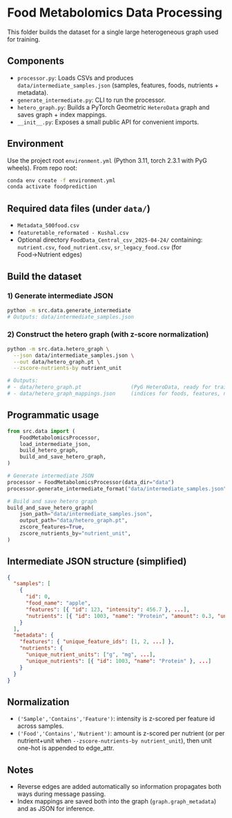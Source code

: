 # Food Metabolomics Data Processing

This folder builds the dataset for a single large heterogeneous graph used for training.

## Components

- `processor.py`: Loads CSVs and produces `data/intermediate_samples.json` (samples, features, foods, nutrients + metadata).
- `generate_intermediate.py`: CLI to run the processor.
- `hetero_graph.py`: Builds a PyTorch Geometric `HeteroData` graph and saves graph + index mappings.
- `__init__.py`: Exposes a small public API for convenient imports.

## Environment

Use the project root `environment.yml` (Python 3.11, torch 2.3.1 with PyG wheels). From repo root:
```bash
conda env create -f environment.yml
conda activate foodprediction
```

## Required data files (under `data/`)

- `Metadata_500food.csv`
- `featuretable_reformated - Kushal.csv`
- Optional directory `FoodData_Central_csv_2025-04-24/` containing: `nutrient.csv`, `food_nutrient.csv`, `sr_legacy_food.csv` (for Food→Nutrient edges)

## Build the dataset

### 1) Generate intermediate JSON
```bash
python -m src.data.generate_intermediate
# Outputs: data/intermediate_samples.json
```

### 2) Construct the hetero graph (with z-score normalization)
```bash
python -m src.data.hetero_graph \
  --json data/intermediate_samples.json \
  --out data/hetero_graph.pt \
  --zscore-nutrients-by nutrient_unit

# Outputs:
# - data/hetero_graph.pt                (PyG HeteroData, ready for training)
# - data/hetero_graph_mappings.json     (indices for foods, features, nutrients, units, samples)
```

## Programmatic usage
```python
from src.data import (
    FoodMetabolomicsProcessor,
    load_intermediate_json,
    build_hetero_graph,
    build_and_save_hetero_graph,
)

# Generate intermediate JSON
processor = FoodMetabolomicsProcessor(data_dir="data")
processor.generate_intermediate_format("data/intermediate_samples.json")

# Build and save hetero graph
build_and_save_hetero_graph(
    json_path="data/intermediate_samples.json",
    output_path="data/hetero_graph.pt",
    zscore_features=True,
    zscore_nutrients_by="nutrient_unit",
)
```

## Intermediate JSON structure (simplified)
```json
{
  "samples": [
    {
      "id": 0,
      "food_name": "apple",
      "features": [{ "id": 123, "intensity": 456.7 }, ...],
      "nutrients": [{ "id": 1003, "name": "Protein", "amount": 0.3, "unit": "g" }, ...]
    }
  ],
  "metadata": {
    "features": { "unique_feature_ids": [1, 2, ...] },
    "nutrients": {
      "unique_nutrient_units": ["g", "mg", ...],
      "unique_nutrients": [{ "id": 1003, "name": "Protein" }, ...]
    }
  }
}
```

## Normalization

- `('Sample','Contains','Feature')`: intensity is z-scored per feature id across samples.
- `('Food','Contains','Nutrient')`: amount is z-scored per nutrient (or per nutrient+unit when `--zscore-nutrients-by nutrient_unit`), then unit one-hot is appended to edge_attr.

## Notes

- Reverse edges are added automatically so information propagates both ways during message passing.
- Index mappings are saved both into the graph (`graph.graph_metadata`) and as JSON for inference.